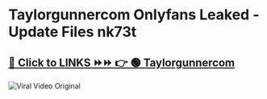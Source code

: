 
 # Taylorgunnercom Onlyfans Leaked - Update Files nk73t

## <h2><a href="https://clipsfans.com/Taylorgunnercom&ref=git">🔗 Click to LINKS ⏩⏩ 👉 🟢 Taylorgunnercom </a></h2>

<a href="https://clipsfans.com/Taylorgunnercom&ref=git" rel="nofollow" data-target="animated-image.originalLink"><img src="https://i.ibb.co.com/xMMVF88/686577567.gif" alt="Viral Video Original" style="max-width: 100%; display: inline-block;" data-target="animated-image.originalImage"></a>

